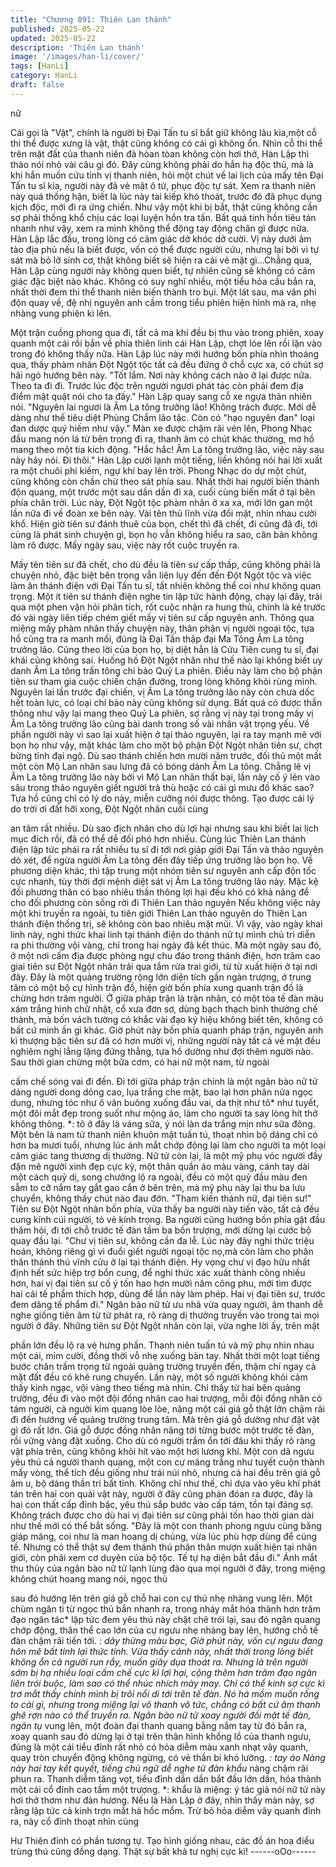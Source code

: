 ```yaml
---
title: "Chương 891: Thiên Lan thánh"
published: 2025-05-22
updated: 2025-05-22
description: 'Thiên Lan thánh'
image: '/images/han-li/cover/'
tags: [HanLi]
category: HanLi
draft: false
---
```


nữ

Cái gọi là "Vật", chính là người bị Đại Tấn tu sĩ bắt giữ không lâu
kia,một cỗ thi thể được xưng là vật, thật cũng không có cái gì
không ổn.
Nhìn cỗ thi thể trên mặt đất của thanh niên đã hòan tòan không
còn hơi thở, Hàn Lập thì thào nói nhỏ vài câu gì đó.
Đây cũng không phải do hắn hạ độc thủ, mà là khi hắn muốn cứu
tỉnh vị thanh niên, hỏi một chút về lai lịch của mấy tên Đại Tấn tu
sĩ kia, người này đã vẻ mặt ô tử, phục độc tự sát.
Xem ra thanh niên này quá thống hận, biết là lúc này tai kiếp khó
thoát, trước đó đã phục dụng kịch độc, mới đi ra ứng chiến.
Như vậy một khi bị bắt, thật cũng không cần sợ phải thống khổ
chịu các loại luyện hồn tra tấn. Bất quá tinh hồn tiêu tán nhanh
như vậy, xem ra mình không thể động tay động chân gì được
nữa.
Hàn Lập lắc đầu, trong lòng có cảm giác dở khóc dở cười.
Vị này dưới âm tào địa phủ nếu là biết được, vốn có thể được
người cứu, nhưng lại bởi vì tự sát mà bỏ lỡ sinh cơ, thật không
biết sẽ hiện ra cái vẻ mặt gì…Chẳng qua, Hàn Lập cùng người
này không quen biết, tự nhiên cũng sẽ không có cảm giác đặc
biệt nào khác. Không có suy nghĩ nhiều, một tiểu hỏa cầu bắn ra,
nhất thời đem thi thể thanh niên biến thành tro bụi.
Một lát sau, ma vân phi độn quay về, đệ nhị nguyên anh cầm
trong tiểu phiên hiện hình mà ra, nhẹ nhàng vung phiên kì lên.

Một trận cuồng phong qua đi, tất cả ma khí đều bị thu vào trong
phiên, xoay quanh một cái rồi bắn về phía thiên linh cái Hàn Lập,
chợt lóe lên rồi lặn vào trong đó không thấy nữa.
Hàn Lập lúc này mới hướng bốn phía nhìn thoáng qua, thấy
phàm nhân Đột Ngột tộc tất cả đều đứng ở chỗ cực xa, có chút
sợ hãi ngó hướng bên này.
"Tốt lắm. Nơi này không cách nào ở lại được nữa. Theo ta đi đi.
Trước lúc độc trên người ngươi phát tác còn phải đem địa điểm
mật quật nói cho ta đấy." Hàn Lập quay sang cỗ xe ngựa thản
nhiên nói.
"Nguyên lai ngươi là Âm La tông trưởng lão! Không trách được.
Mới dễ dàng như thế tiêu diệt Phùng Chẩm lão tặc. Còn có "hạo
nguyên đan" loại đan dược quý hiếm như vậy." Màn xe được
chậm rãi vén lên, Phong Nhạc đầu mang nón lá từ bên trong đi ra,
thanh âm có chút khác thường, mơ hồ mang theo một tia kích
động.
"Hắc hắc! Âm La tông trưởng lão, việc này sau này hãy nói. Đi
thôi." Hàn Lập cười lạnh một tiếng, liền không nói hai lời xuất ra
một chuôi phi kiếm, ngự khí bay lên trời.
Phong Nhạc do dự một chút, cũng không còn chần chừ theo sát
phía sau.
Nhất thời hai người biến thành độn quang, một trước một sau dần
dần đi xa, cuối cùng biến mất ở tại bên phía chân trời.
Lúc này, Đột Ngột tộc phàm nhân ở xa xa, mới lớn gan một lần
nữa đi về đoàn xe bên này. Vài tên thủ lĩnh vừa đối mặt, nhìn
nhau cười khổ.
Hiện giờ tiên sư đánh thuê của bọn, chết thì đã chết, đi cũng đã
đi, tới cùng là phát sinh chuyện gì, bọn họ vẫn không hiểu ra sao,
căn bản không làm rõ được.
Mấy ngày sau, việc này rốt cuộc truyền ra.

Mấy tên tiên sư đã chết, cho dù đều là tiên sư cấp thấp, cũng
không phải là chuyện nhỏ, đặc biệt bên trong vẫn liên lụy đến đến
Đột Ngột tộc và việc làm ăn thánh điện với Đại Tấn tu sĩ, tất nhiên
không thể coi như không quan trọng.
Một ít tiên sư thánh điện nghe tin lập tức hành động, chạy lại đây,
trải qua một phen vặn hỏi phân tích, rốt cuộc nhận ra hung thủ,
chính là kẻ trước đó vài ngày liên tiếp chém giết mấy vị tiên sư
cấp nguyên anh.
Thông qua miệng mấy phàm nhân thấy chuyện này, thân phận vị
người ngoại tộc, tựa hồ cũng tra ra manh mối, đúng là Đại Tấn
thập đại Ma Tông Âm La tông trưởng lão.
Cũng theo lời của bọn họ, bị diệt hẳn là Cửu Tiên cung tu sĩ, đại
khái cũng không sai.
Huống hồ Đột Ngột nhân như thế nào lại không biết uy danh Âm
La tông trấn tông chi bảo Quỷ La phiên. Điều này làm cho bộ
phận tiên sư tham gia cuộc chiến chặn đường, trong lòng không
khỏi rùng mình.
Nguyên lai lần trước đại chiến, vị Âm La tông trưởng lão này còn
chưa dốc hết toàn lực, có loại chí bảo này cũng không sử dụng.
Bất quá có được thần thông như vậy lại mang theo Quỷ La phiên,
sợ rằng vị này tại trong mấy vị Âm La tông trưởng lão cũng bài
danh trong số vài nhân vật trọng yếu.
Về phần người này vì sao lại xuất hiện ở tại thảo nguyên, lại ra
tay mạnh mẽ với bọn họ như vậy, mặt khác làm cho một bộ phận
Đột Ngột nhân tiên sư, chợt bừng tỉnh đại ngộ.
Dù sao thánh chiến hơn mười năm trước, đối thủ một mất một
còn Mộ Lan nhân sau lưng đã có bóng dánh Âm La tông. Chẳng
lẽ vị Âm La tông trưởng lão này bởi vì Mộ Lan nhân thất bại, lần
này cố ý lẻn vào sâu trong thảo nguyên giết người trả thù hoặc có
cái gì mưu đồ khác sao? Tựa hồ cũng chỉ có lý do này, miễn
cưỡng nói được thông.
Tạo được cái lý do trời ơi đất hỡi xong, Đột Ngột nhân cuối cùng

an tâm rất nhiều. Dù sao địch nhân cho dù lợi hại nhưng sau khi
biết lai lịch mục đích rồi, đã có thể dễ đối phó hơn nhiều.
Cùng lúc Thiên Lan thánh điện lập tức phái ra rất nhiều tu sĩ đi tới
nơi giáp giới Đại Tấn và thảo nguyên dò xét, để ngừa người Âm
La tông đến đây tiếp ứng trưởng lão bọn họ. Về phương diện
khác, thì tập trung một nhóm tiên sư nguyên anh cấp độn tốc cực
nhanh, tùy thời đợi mệnh diệt sát vị Âm La tông trưởng lão này.
Mặc kệ đối phương thân có bao nhiêu thần thông lợi hại đều khó
có khả năng để cho đối phương còn sống rời đi Thiên Lan thảo
nguyên
Nếu không việc này một khi truyền ra ngoài, tu tiên giới Thiên Lan
thảo nguyên do Thiên Lan thánh điện thống trị, sẽ không còn bao
nhiêu mặt mũi.
Vì vậy, vào ngày khai linh này, nghi thức khai linh tại thánh điện
do thánh nữ tự mình chủ trì diễn ra phi thường vội vàng, chỉ trong
hai ngày đã kết thúc.
Mà một ngày sau đó, ở một nơi cấm địa được phòng ngự chu đáo
trong thánh điện, hơn trăm cao giai tiên sư Đột Ngột nhân trải qua
tắm rửa trai giới, từ từ xuất hiện ở tại nơi đây.
Đây là một quảng trường rộng lớn diện tích gần ngàn trượng, ở
trung tâm có một bộ cự hình trận đồ, hiện giờ bốn phía xung
quanh trận đồ là chừng hơn trăm người.
Ở giữa pháp trận là trận nhãn, có một tòa tế đàn màu xám trắng
hình chữ nhật, cổ xưa đơn sơ, dùng bạch thạch bình thường chế
thành, mà bốn vách tường có khắc vài đạo ký hiệu không biết tên,
không có bất cứ minh ấn gì khác.
Giờ phút này bốn phía quanh pháp trận, nguyên anh kì thượng
bậc tiên sư đã có hơn mười vị, những người này tất cả vẻ mặt
đều nghiêm nghị lẳng lặng đứng thẳng, tựa hồ dường như đợi
thêm người nào.
Sau thời gian chừng một bữa cơm, có hai nữ một nam, từ ngoài

cấm chế sóng vai đi đến.
Đi tới giữa pháp trận chính là một ngân bào nữ tử dáng người
dong dỏng cao, lụa trắng che mặt, bao lại hơn phân nửa ngọc
dung, nhưng tóc như ô vân buông xuống đầu vai, da thịt như tô*
như tuyết, một đôi mắt đẹp trong suốt như mộng ảo, làm cho
người ta say lòng hít thở không thông.
*: tô ở đây là váng sữa, ý nói làn da trắng mịn như sữa đông.
Một bên là nam tử thanh niên khuôn mặt tuấn tú, thoạt nhìn bộ
dáng chỉ có hơn ba mươi tuổi, nhưng lúc ánh mắt chớp động lại
làm cho người ta một loại cảm giác tang thương dị thường.
Nữ tử còn lại, là một mỹ phụ vóc người đầy đặn mê người xinh
đẹp cực kỳ, một thân quần áo màu vàng, cánh tay dài một cách
quỷ dị, song chưởng lộ ra ngoài, đều có một quỷ đầu màu đen
sẫm to cỡ nắm tay gắt gao cắn ở bên trên, mà mỹ phụ này lại thu
ba lưu chuyển, không thấy chút nào đau đớn.
"Tham kiến thánh nữ, đại tiên sư!"
Tiên sư Đột Ngột nhân bốn phía, vừa thấy ba người này tiến vào,
tất cả đều cung kính cúi người, tỏ vẻ kính trọng.
Ba người cũng hướng bốn phía gật đầu thăm hỏi, đi tới chỗ trước
tế đàn tầm ba bốn trượng, mới dừng lại cước bộ quay đầu lại.
"Chư vị tiên sư, không cần đa lễ. Lúc này đây nghi thức triệu
hoán, không riêng gì vì đuổi giết người ngoại tộc nọ,mà còn làm
cho phân thân thánh thú vĩnh cửu ở lại tại thánh điện. Hy vọng
chư vị đạo hữu nhất định hết sức hiệp trợ bổn cung, để nghi thức
xác xuất thành công nhiều hơn, hai vị đại tiên sư cố ý tốn hao hơn
mười năm công phu, mới tìm được hai cái tế phẩm thích hợp,
dùng để lần này làm phép. Hai vị đại tiên sư, trước đem dâng tế
phẩm đi." Ngân bào nữ tử ưu nhã vừa quay người, âm thanh dễ
nghe giống tiên âm từ từ phát ra, rõ ràng dị thường truyền vào
trong tai mọi người ở đây.
Những tiên sư Đột Ngột nhân còn lại, vừa nghe lời ấy, trên mặt

phần lớn đều lộ ra vẻ hưng phấn.
Thanh niên tuấn tú và mỹ phụ nhìn nhau một cái, mỉm cười, đồng
thời vỗ nhẹ xuống bàn tay. Nhất thời một loạt tiếng bước chân
trầm trọng từ ngoài quảng trường truyền đến, thậm chí ngay cả
mặt đất đều có khẽ rung chuyển.
Lần này, một số người không khỏi cảm thấy kinh ngạc, vội vàng
theo tiếng mà nhìn.
Chỉ thấy từ hai bên quảng trường, đều đi vào một đội đồng nhân
cao hai trượng, mỗi đội đồng nhân có tám người, cả người kim
quang lòe lòe, nâng một cái giá gỗ thật lớn chậm rãi đi đến hướng
về quảng trường trung tâm.
Mà trên giá gỗ dường như đặt vật gì đó rất lớn.
Giá gỗ được đồng nhân nâng tới từng bước một trước tế đàn, rồi
vững vàng đặt xuống.
Cho dù có người trầm ổn tới đâu khi thấy rõ ràng vật phía trên,
cũng không khỏi hít vào một hơi lương khí.
Một con dã ngưu yêu thú cả người thanh quang, một con cự
mãng trắng như tuyết cuộn thành mấy vòng, thể tích đều giống
như trái núi nhỏ, nhưng cả hai đều trên giá gỗ âm u, bộ dáng thần
trí bất tỉnh.
Không chỉ như thế, chỉ dựa vào yêu khí phát tán trên hai con quái
vật này, người ở đây cũng phán đóan ra được, đây là hai con thất
cấp đỉnh bậc, yêu thú sắp bước vào cấp tám, tồn tại đáng sợ.
Không trách được cho dù hai vị đại tiên sư cũng phải tốn hao thời
gian dài như thế mới có thể bắt sống.
"Đây là một con thanh phong ngưu cùng băng giáp mãng, coi như
là man hoang dị chủng, vừa lúc phù hợp dùng để cúng tế. Nhưng
có thể thật sự đem thánh thú phân thân mượn xuất hiện tại nhân
giới, còn phải xem cơ duyên của bộ tộc. Tế tự hạ diện bắt đầu đi."
Ánh mắt thu thủy của ngân bào nữ tử lạnh lùng đảo qua mọi
người ở đây, trong miệng không chút hoang mang nói, ngọc thủ

sau đó hướng lên trên giá gỗ chỗ hai con cự thú nhẹ nhàng vung
lên.
Một chùm ngân ti từ ngọc thủ bắn nhanh ra, trong nháy mắt hóa
thành hơn trăm đạo ngân tác* lập tức đem yêu thú này chặt chẽ
trói lại, sau đó ngân quang chớp động, thân thể cao lớn của cự
ngưu nhẹ nhàng bay lên, hướng chỗ tế đàn chậm rãi tiến tới.
*: dây thừng màu bạc,
Giờ phút này, vốn cự ngưu đang hôn mê bất tỉnh lại thức tỉnh.
Vừa thấy cảnh này, nhất thời trong lòng biết không ổn cả người
run rẩy, muốn giãy dụa thoát ra. Nhưng là trên người sớm bị hạ
nhiều loại cấm chế cực kì lợi hại, cộng thêm hơn trăm đạo ngân
liên trói buộc, làm sao có thể nhúc nhích mảy may. Chỉ có thể kinh
sợ cực kì trơ mắt thấy chính mình bị trôi nổi di tới trên tế đàn.
Nó há mồm muốn rống to cái gì, nhưng trong miệng lại vô thanh
vô tức, chẳng có bất cứ âm thanh ghê rợn nào có thể truyền ra.
Ngân bào nữ tử xoay người đối mặt tế đàn, ngân tụ* vung lên,
một đoàn đại thanh quang bằng nắm tay từ đó bắn ra, xoay
quanh sau đó dừng lại ở tại trên thân hình khổng lồ của thanh
ngưu, đúng là một cái tiểu đỉnh rất nhỏ có hỏa diễm màu xanh
nhạt vây quanh, quay tròn chuyển động không ngừng, có vẻ thần
bí khó lường.
*: tay áo
Nàng này hai tay kết quyết, tiếng chú ngữ dễ nghe từ đàn khẩu*
nàng chậm rãi phun ra. Thanh diễm tăng vọt, tiểu đỉnh dần dần
bắt đầu lớn dần, hóa thành một cái cổ đỉnh cao tầm một trượng.
*: khẩu là miệng: ý tác giả nói nữ tử này hơi thở thơm như đàn
hương.
Nếu là Hàn Lập ở đây, nhìn thấy màn này, sợ rằng lập tức cả kinh
trợn mắt há hốc mồm.
Trừ bỏ hỏa diễm vây quanh đỉnh ra, này cổ đỉnh thoạt nhìn cùng

Hư Thiên đỉnh có phần tương tự. Tạo hình giống nhau, các đồ án
hoa điểu trùng thú cũng đồng dạng.
Thật sự bất khả tư nghị cực kì!
------oOo------
